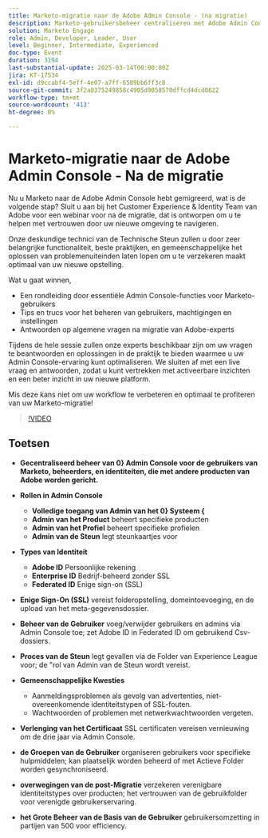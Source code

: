 ```yaml
---
title: Marketo-migratie naar de Adobe Admin Console - (na migratie)
description: Marketo-gebruikersbeheer centraliseren met Adobe Admin Console. Rollen (Systeem, Product, Profiel, Ondersteuningsbeheerders) en identiteitstypen beheren (Adobe, Enterprise, Federated ID). Stel SSL in voor Single Sign-On, behandel gebruikersbeheer en vernieuw certificaten om de drie jaar. Houd rekening met veel voorkomende problemen, zoals aanmeldingsproblemen en het vertrouwen van de gebruikersmap voor een uniforme ervaring. Breek grote gebruikersomzettingen in partijen van 500. Open de opname van de sessie op de Adobe Experience League-pagina.
solution: Marketo Engage
role: Admin, Developer, Leader, User
level: Beginner, Intermediate, Experienced
doc-type: Event
duration: 3194
last-substantial-update: 2025-03-14T00:00:00Z
jira: KT-17534
exl-id: d9ccabf4-5eff-4e07-a7ff-6509bb6ff3c8
source-git-commit: 3f2a8375249858c4905d9058570dffcd4dcd8622
workflow-type: tm+mt
source-wordcount: '413'
ht-degree: 0%

---
```


# Marketo-migratie naar de Adobe Admin Console - Na de migratie


Nu u Marketo naar de Adobe Admin Console hebt gemigreerd, wat is de volgende stap? Sluit u aan bij het Customer Experience &amp; Identity Team van Adobe voor een webinar voor na de migratie, dat is ontworpen om u te helpen met vertrouwen door uw nieuwe omgeving te navigeren.

Onze deskundige technici van de Technische Steun zullen u door zeer belangrijke functionaliteit, beste praktijken, en gemeenschappelijke het oplossen van problemenuiteinden laten lopen om u te verzekeren maakt optimaal van uw nieuwe opstelling.

Wat u gaat winnen,

* Een rondleiding door essentiële Admin Console-functies voor Marketo-gebruikers
* Tips en trucs voor het beheren van gebruikers, machtigingen en instellingen
* Antwoorden op algemene vragen na migratie van Adobe-experts

Tijdens de hele sessie zullen onze experts beschikbaar zijn om uw vragen te beantwoorden en oplossingen in de praktijk te bieden waarmee u uw Admin Console-ervaring kunt optimaliseren. We sluiten af met een live vraag en antwoorden, zodat u kunt vertrekken met activeerbare inzichten en een beter inzicht in uw nieuwe platform.

Mis deze kans niet om uw workflow te verbeteren en optimaal te profiteren van uw Marketo-migratie!

>[!VIDEO](https://video.tv.adobe.com/v/3451635/?learn=on&enablevpops)

## Toetsen

* **Gecentraliseerd beheer van 0&rbrace; Admin Console voor de gebruikers van Marketo, beheerders, en identiteiten, die met andere producten van Adobe worden gericht.**

* **Rollen in Admin Console**

   * **Volledige toegang van Admin van het 0&rbrace; Systeem &lbrace;**
   * **Admin van het Product** beheert specifieke producten
   * **Admin van het Profiel** beheert specifieke profielen
   * **Admin van de Steun** legt steunkaartjes voor

* **Types van Identiteit**

   * **Adobe ID** Persoonlijke rekening
   * **Enterprise ID** Bedrijf-beheerd zonder SSL
   * **Federated ID** Enige sign-on (SSL)

* **Enige Sign-On (SSL)** vereist folderopstelling, domeintoevoeging, en de upload van het meta-gegevensdossier.

* **Beheer van de Gebruiker** voeg/verwijder gebruikers en admins via Admin Console toe; zet Adobe ID in Federated ID om gebruikend Csv- dossiers.

* **Proces van de Steun** legt gevallen via de Folder van Experience League voor; de &quot;rol van Admin van de Steun wordt vereist.

* **Gemeenschappelijke Kwesties**

   * Aanmeldingsproblemen als gevolg van advertenties, niet-overeenkomende identiteitstypen of SSL-fouten.
   * Wachtwoorden of problemen met netwerkwachtwoorden vergeten.

* **Verlenging van het Certificaat** SSL certificaten vereisen vernieuwing om de drie jaar via Admin Console.

* **de Groepen van de Gebruiker** organiseren gebruikers voor specifieke hulpmiddelen; kan plaatselijk worden beheerd of met Actieve Folder worden gesynchroniseerd.

* **overwegingen van de post-Migratie** verzekeren verenigbare identiteitstypes over producten; het vertrouwen van de gebruikfolder voor verenigde gebruikerservaring.

* **het Grote Beheer van de Basis van de Gebruiker** gebruikersomzetting in partijen van 500 voor efficiency.
